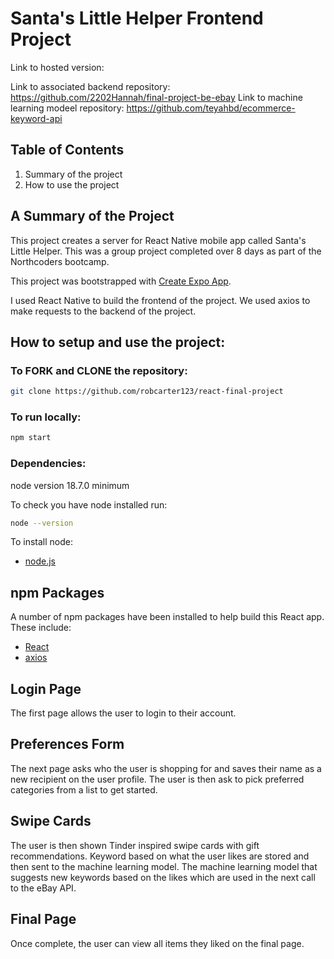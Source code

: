 # Santa's Little Helper Frontend Project

Link to hosted version:

Link to associated backend repository: https://github.com/2202Hannah/final-project-be-ebay
Link to machine learning modeel repository: https://github.com/teyahbd/ecommerce-keyword-api

## Table of Contents

1. Summary of the project
2. How to use the project

## A Summary of the Project

This project creates a server for React Native mobile app called Santa's Little Helper. This was a group project completed over 8 days as part of the Northcoders bootcamp.

This project was bootstrapped with [Create Expo App](https://reactnative.dev/docs/environment-setup).

I used React Native to build the frontend of the project. We used axios to make requests to the backend of the project.

## How to setup and use the project:

### To FORK and CLONE the repository:

```bash dark
git clone https://github.com/robcarter123/react-final-project
```

### To run locally:

```bash dark
npm start
```

### Dependencies:

node version 18.7.0 minimum

To check you have node installed run:

```bash dark
node --version
```

To install node:

- [node.js](https://nodejs.org/en/download/package-manager/)

## npm Packages

A number of npm packages have been installed to help build this React app. These include:

- [React](https://reactjs.org)
- [axios](https://www.npmjs.com/package/axios)

## Login Page

The first page allows the user to login to their account.

## Preferences Form

The next page asks who the user is shopping for and saves their name as a new recipient on the user profile. The user is then ask to pick preferred categories from a list to get started.

## Swipe Cards

The user is then shown Tinder inspired swipe cards with gift recommendations. Keyword based on what the user likes are stored and then sent to the machine learning model. The machine learning model that suggests new keywords based on the likes which are used in the next call to the eBay API.

## Final Page

Once complete, the user can view all items they liked on the final page.
